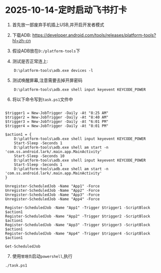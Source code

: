 # 2025-10-14-定时启动飞书打卡

1. 首先放一部废弃手机插上USB,并开启开发者模式
2. 下载ADB: https://developer.android.com/tools/releases/platform-tools?hl=zh-cn
3. 假设ADB放在`D:/platform-tools`下

4. 测试是否正常连上:
```
    D:\platform-tools\adb.exe devices -l 
```
5. 测试唤醒屏幕,注意需要去掉开屏密码
```
    D:\platform-tools\adb.exe shell input keyevent KEYCODE_POWER
```
6. 将以下命令写到`task.ps1`文件中

```shell

$trigger1 = New-JobTrigger -Daily -At "8:25 AM"
$trigger2 = New-JobTrigger -Daily -At "8:40 AM"
$trigger3 = New-JobTrigger -Daily -At "6:01 PM"
$trigger4 = New-JobTrigger -Daily -At "8:01 PM"

$action1 = {
    D:\platform-tools\adb.exe shell input keyevent KEYCODE_POWER
    Start-Sleep -Seconds 1
    D:\platform-tools\adb.exe shell am start -n 'com.ss.android.lark/.main.app.MainActivity'
    Start-Sleep -Seconds 10
    D:\platform-tools\adb.exe shell input keyevent KEYCODE_POWER
    Start-Sleep -Seconds 1
    D:\platform-tools\adb.exe shell am start -n 'com.ss.android.lark/.main.app.MainActivity'
}

Unregister-ScheduledJob -Name "App1" -Force
Unregister-ScheduledJob -Name "App2" -Force
Unregister-ScheduledJob -Name "App3" -Force
Unregister-ScheduledJob -Name "App4" -Force

Register-ScheduledJob -Name "App1" -Trigger $trigger1 -ScriptBlock $action1
Register-ScheduledJob -Name "App2" -Trigger $trigger2 -ScriptBlock $action1
Register-ScheduledJob -Name "App3" -Trigger $trigger3 -ScriptBlock $action1
Register-ScheduledJob -Name "App4" -Trigger $trigger4 -ScriptBlock $action1

Get-ScheduledJob

```
7. 使用`管理员`启动`powershell`,执行

```
./task.ps1
```
